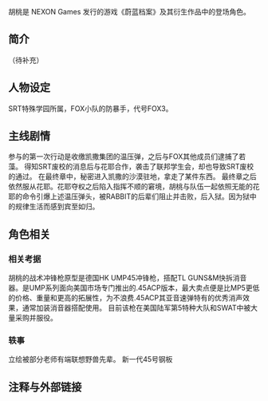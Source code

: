 胡桃是 NEXON Games 发行的游戏《蔚蓝档案》及其衍生作品中的登场角色。

## 简介
（待补充）

## 人物设定
SRT特殊学园所属，FOX小队的防暴手，代号FOX3。

## 主线剧情
参与的第一次行动是收缴凯撒集团的温压弹，之后与FOX其他成员们逮捕了若藻。
得知SRT废校的消息后与花耶合作，袭击了联邦学生会，却也导致SRT废校的通过。
在最终章中，秘密进入凯撒的沙漠驻地，拿走了某件东西。
最终章之后依然服从花耶。花耶夺权之后陷入指挥不顺的窘境，胡桃与队伍一起依照无能的花耶的命令引爆上述温压弹头，被RABBIT的后辈们阻止并击败，后入狱。因为狱中的规律生活而感到宾至如归。

## 角色相关

### 相关考据
胡桃的战术冲锋枪原型是德国HK UMP45冲锋枪，搭配TL GUNS&M快拆消音器。是UMP系列面向美国市场专门推出的.45ACP版本，最大卖点便是比MP5更低的价格、重量和更高的拓展性，为不浪费.45ACP其亚音速弹特有的优秀消声效果，通常加装消音器搭配使用。
目前该枪在美国陆军第5特种大队和SWAT中被大量采购并服役。

### 轶事
立绘被部分老师有端联想野兽先辈。
新一代45号钢板

## 注释与外部链接